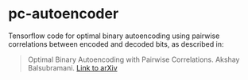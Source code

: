 # pc-autoencoder
Tensorflow code for optimal binary autoencoding using pairwise correlations between encoded and decoded bits, as described in: 
> Optimal Binary Autoencoding with Pairwise Correlations. Akshay Balsubramani. [Link to arXiv](http://arxiv.org/abs/1611.02268)